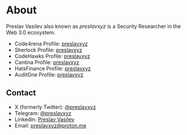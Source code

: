 # About
Preslav Vasilev also known as *preslavxyz* is a Security Researcher in the Web 3.0 ecosystem.
 - Code4rena Profile: [preslavxyz](https://code4rena.com/@preslavxyz)
 - Sherlock Profile: [preslavxyz](https://audits.sherlock.xyz/watson/preslavxyz)
 - CodeHawks Profile: [preslavxyz](https://www.codehawks.com/profile/clxvlkgdd0006g4l447xhq89d)
 - Cantina Profile: [preslavxyz](https://cantina.xyz/u/preslavxyz)
 - HatsFinance Profile: [preslavxyz](https://app.hats.finance/profile/preslavxyz)
 - AuditOne Profile: [preslavxyz](https://app.auditone.io/publicprofile/preslavxyz)
## Contact
  - X (formerly Twitter): [@preslavxyz](https://twitter.com/preslavxyz)
  - Telegram: [@preslavxyz](https://t.me/preslavxyz)
  - Linkedin: [Preslav Vasilev](https://www.linkedin.com/in/preslavxyz/)
  - Email: [preslavxyz@proton.me](preslavxyz@proton.me)
